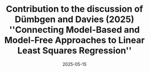 ---
title: "Contribution to the discussion of Dümbgen and Davies (2025) ''Connecting Model-Based and Model-Free Approaches to Linear Least Squares Regression''"
collection: publications
category: contributions
permalink: /publication/costa2025_contribution_statistica
#abstract: ''  # Abstract
date: 2025-05-15
venue: 'Statistica (to appear)'
abbr: "Statistical Inference"
#slidesurl: 'http://academicpages.github.io/files/slides1.pdf'
paperurl: ''  # Link to PDF
citation: ''  # BibTeX Citation
authors: "<u>Efthymios Costa</u>, and Ioanna Papatsouma"  # You can add this if not yet defined
---